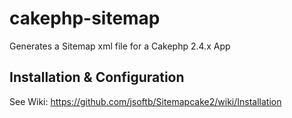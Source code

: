 cakephp-sitemap
===============
Generates a Sitemap xml file for a Cakephp 2.4.x App

Installation & Configuration
----------------------------------------------------------------

See Wiki: https://github.com/jsoftb/Sitemapcake2/wiki/Installation